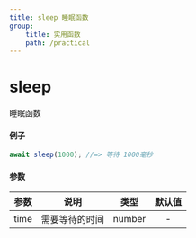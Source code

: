 ```yaml
---
title: sleep 睡眠函数
group:
    title: 实用函数
    path: /practical
---
```


# sleep

睡眠函数

#### 例子

```ts
await sleep(1000); //=> 等待 1000毫秒
```

#### 参数

| 参数 |      说明      |  类型  | 默认值 |
| :--: | :------------: | :----: | :----: |
| time | 需要等待的时间 | number |   -    |
